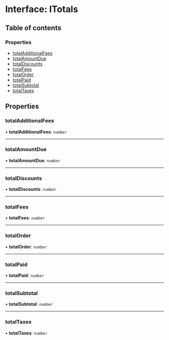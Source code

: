 # Interface: ITotals

## Table of contents

### Properties

- [totalAdditionalFees](ITotals.md#totaladditionalfees)
- [totalAmountDue](ITotals.md#totalamountdue)
- [totalDiscounts](ITotals.md#totaldiscounts)
- [totalFees](ITotals.md#totalfees)
- [totalOrder](ITotals.md#totalorder)
- [totalPaid](ITotals.md#totalpaid)
- [totalSubtotal](ITotals.md#totalsubtotal)
- [totalTaxes](ITotals.md#totaltaxes)

## Properties

### totalAdditionalFees

• **totalAdditionalFees**: `number`

___

### totalAmountDue

• **totalAmountDue**: `number`

___

### totalDiscounts

• **totalDiscounts**: `number`

___

### totalFees

• **totalFees**: `number`

___

### totalOrder

• **totalOrder**: `number`

___

### totalPaid

• **totalPaid**: `number`

___

### totalSubtotal

• **totalSubtotal**: `number`

___

### totalTaxes

• **totalTaxes**: `number`
